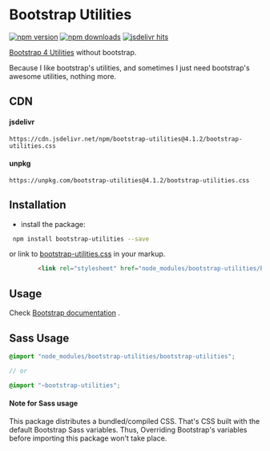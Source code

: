 # Bootstrap Utilities

[![npm version](https://badge.fury.io/js/bootstrap-utilities.svg)](https://www.npmjs.com/package/bootstrap-utilities)
[![npm downloads](https://img.shields.io/npm/dt/bootstrap-utilities.svg)](https://www.npmjs.com/package/bootstrap-utilities)
[![jsdelivr hits](https://data.jsdelivr.com/v1/package/npm/bootstrap-utilities/badge)](https://www.jsdelivr.com/package/npm/bootstrap-utilities)

[Bootstrap 4 Utilities](http://getbootstrap.com/docs/4.1/utilities/borders/) without bootstrap. 

Because I like bootstrap's utilities, and sometimes I just need bootstrap's awesome utilities, nothing more.

## CDN

#### jsdelivr

```
https://cdn.jsdelivr.net/npm/bootstrap-utilities@4.1.2/bootstrap-utilities.css
```

#### unpkg

```
https://unpkg.com/bootstrap-utilities@4.1.2/bootstrap-utilities.css
```

## Installation

 - install the package:
 
``` sh
 npm install bootstrap-utilities --save
```

or link to [bootstrap-utilities.css](https://github.com/MohannadNaj/bootstrap-utilities-dist/blob/master/bootstrap-utilities.css) in your markup.
``` html
        <link rel="stylesheet" href="node_modules/bootstrap-utilities/bootstrap-utilities.css">
```

## Usage

Check [Bootstrap documentation](https://getbootstrap.com/docs/4.1/utilities/borders/) .

## Sass Usage

``` scss
@import "node_modules/bootstrap-utilities/bootstrap-utilities";

// or

@import "~bootstrap-utilities";

```

#### Note for Sass usage

This package distributes a bundled/compiled CSS. That's CSS built with the default Bootstrap Sass variables. Thus, Overriding Bootstrap's variables before importing this package won't take place.

